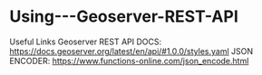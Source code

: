# Using---Geoserver-REST-API

Useful Links
Geoserver REST API DOCS: https://docs.geoserver.org/latest/en/api/#1.0.0/styles.yaml
JSON ENCODER: https://www.functions-online.com/json_encode.html

